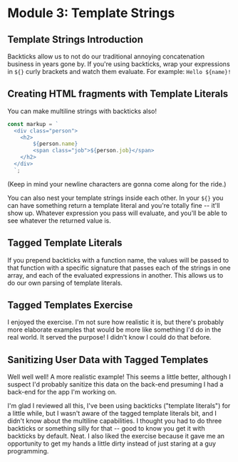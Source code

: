 # Module 3: Template Strings
## Template Strings Introduction
Backticks allow us to not do our traditional annoying concatenation business in years gone by. If you're using backticks, wrap your expressions in `${}` curly brackets and watch them evaluate. For example: `Hello ${name}!`

## Creating HTML fragments with Template Literals
You can make multiline strings with backticks also!
```javascript
const markup = `
  <div class="person">
    <h2>
        ${person.name}
        <span class="job">${person.job}</span>
    </h2>
  </div>
  `;
```

(Keep in mind your newline characters are gonna come along for the ride.)

You can also nest your template strings inside each other. In your `${}` you can have something return a template literal and you're totally fine -- it'll show up. Whatever expression you pass will evaluate, and you'll be able to see whatever the returned value is.

## Tagged Template Literals
If you prepend backticks with a function name, the values will be passed to that function with a specific signature that passes each of the strings in one array, and each of the evaluated expressions in another. This allows us to do our own parsing of template literals.

## Tagged Templates Exercise
I enjoyed the exercise. I'm not sure how realistic it is, but there's probably more elaborate examples that would be more like something I'd do in the real world. It served the purpose! I didn't know I could do that before.

## Sanitizing User Data with Tagged Templates
Well well well! A more realistic example! This seems a little better, although I suspect I'd probably sanitize this data on the back-end presuming I had a back-end for the app I'm working on.

I'm glad I reviewed all this, I've been using backticks ("template literals") for a little while, but I wasn't aware of the tagged template literals bit, and I didn't know about the multiline capabilities. I thought you had to do three backticks or something silly for that -- good to know you get it with backticks by default. Neat. I also liked the exercise because it gave me an opportunity to get my hands a little dirty instead of just staring at a guy programming.